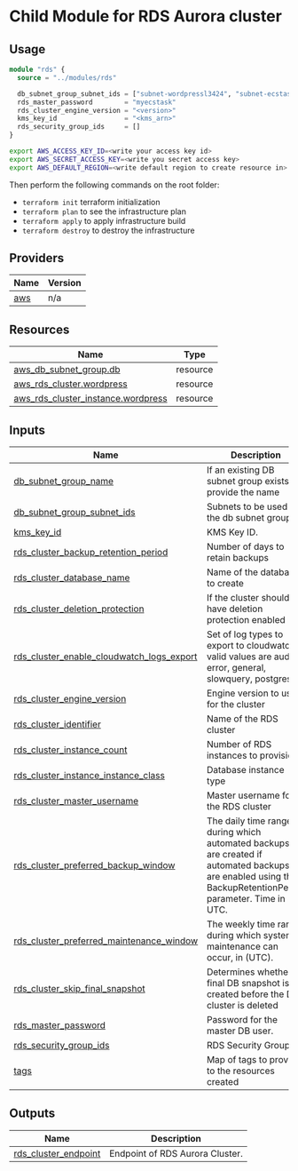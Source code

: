 # Child Module for RDS Aurora cluster

## Usage
```terraform
module "rds" {
  source = "../modules/rds"

  db_subnet_group_subnet_ids = ["subnet-wordpressl3424", "subnet-ecstask4343"]
  rds_master_password        = "myecstask"
  rds_cluster_engine_version = "<version>"
  kms_key_id                 = "<kms_arn>"
  rds_security_group_ids     = []
}
```

```bash
export AWS_ACCESS_KEY_ID=<write your access key id>
export AWS_SECRET_ACCESS_KEY=<write you secret access key>
export AWS_DEFAULT_REGION=<write default region to create resource in>
```

Then perform the following commands on the root folder:
- `terraform init` terraform initialization
- `terraform plan` to see the infrastructure plan
- `terraform apply` to apply infrastructure build
- `terraform destroy` to destroy the infrastructure

## Providers

| Name | Version |
|------|---------|
| <a name="provider_aws"></a> [aws](#provider\_aws) | n/a |

## Resources

| Name | Type |
|------|------|
| [aws_db_subnet_group.db](https://registry.terraform.io/providers/hashicorp/aws/latest/docs/resources/db_subnet_group) | resource |
| [aws_rds_cluster.wordpress](https://registry.terraform.io/providers/hashicorp/aws/latest/docs/resources/rds_cluster) | resource |
| [aws_rds_cluster_instance.wordpress](https://registry.terraform.io/providers/hashicorp/aws/latest/docs/resources/rds_cluster_instance) | resource |

## Inputs

| Name | Description | Type | Default | Required |
|------|-------------|------|---------|:--------:|
| <a name="input_db_subnet_group_name"></a> [db\_subnet\_group\_name](#input\_db\_subnet\_group\_name) | If an existing DB subnet group exists, provide the name | `string` | `"wordpress-subnet-group"` | no |
| <a name="input_db_subnet_group_subnet_ids"></a> [db\_subnet\_group\_subnet\_ids](#input\_db\_subnet\_group\_subnet\_ids) | Subnets to be used in the db subnet group | `list(string)` | `[]` | no |
| <a name="input_kms_key_id"></a> [kms\_key\_id](#input\_kms\_key\_id) | KMS Key ID. | `string` | `null` | no |
| <a name="input_rds_cluster_backup_retention_period"></a> [rds\_cluster\_backup\_retention\_period](#input\_rds\_cluster\_backup\_retention\_period) | Number of days to retain backups | `number` | `1` | no |
| <a name="input_rds_cluster_database_name"></a> [rds\_cluster\_database\_name](#input\_rds\_cluster\_database\_name) | Name of the database to create | `string` | `"wordpress"` | no |
| <a name="input_rds_cluster_deletion_protection"></a> [rds\_cluster\_deletion\_protection](#input\_rds\_cluster\_deletion\_protection) | If the cluster should have deletion protection enabled | `bool` | `false` | no |
| <a name="input_rds_cluster_enable_cloudwatch_logs_export"></a> [rds\_cluster\_enable\_cloudwatch\_logs\_export](#input\_rds\_cluster\_enable\_cloudwatch\_logs\_export) | Set of log types to export to cloudwatch, valid values are audit, error, general, slowquery, postgresql | `list(string)` | <pre>[<br>  "audit"<br>]</pre> | no |
| <a name="input_rds_cluster_engine_version"></a> [rds\_cluster\_engine\_version](#input\_rds\_cluster\_engine\_version) | Engine version to use for the cluster | `string` | `""` | no |
| <a name="input_rds_cluster_identifier"></a> [rds\_cluster\_identifier](#input\_rds\_cluster\_identifier) | Name of the RDS cluster | `string` | `"wordpress"` | no |
| <a name="input_rds_cluster_instance_count"></a> [rds\_cluster\_instance\_count](#input\_rds\_cluster\_instance\_count) | Number of RDS instances to provision | `number` | `2` | no |
| <a name="input_rds_cluster_instance_instance_class"></a> [rds\_cluster\_instance\_instance\_class](#input\_rds\_cluster\_instance\_instance\_class) | Database instance type | `string` | `"db.t3.small"` | no |
| <a name="input_rds_cluster_master_username"></a> [rds\_cluster\_master\_username](#input\_rds\_cluster\_master\_username) | Master username for the RDS cluster | `string` | `"admin"` | no |
| <a name="input_rds_cluster_preferred_backup_window"></a> [rds\_cluster\_preferred\_backup\_window](#input\_rds\_cluster\_preferred\_backup\_window) | The daily time range during which automated backups are created if automated backups are enabled using the BackupRetentionPeriod parameter.  Time in UTC. | `string` | `"08:00-09:00"` | no |
| <a name="input_rds_cluster_preferred_maintenance_window"></a> [rds\_cluster\_preferred\_maintenance\_window](#input\_rds\_cluster\_preferred\_maintenance\_window) | The weekly time range during which system maintenance can occur, in (UTC). | `string` | `"sun:06:00-sun:07:00"` | no |
| <a name="input_rds_cluster_skip_final_snapshot"></a> [rds\_cluster\_skip\_final\_snapshot](#input\_rds\_cluster\_skip\_final\_snapshot) | Determines whether a final DB snapshot is created before the DB cluster is deleted | `bool` | `true` | no |
| <a name="input_rds_master_password"></a> [rds\_master\_password](#input\_rds\_master\_password) | Password for the master DB user. | `string` | `"password"` | no |
| <a name="input_rds_security_group_ids"></a> [rds\_security\_group\_ids](#input\_rds\_security\_group\_ids) | RDS Security Group ID. | `list(string)` | `[]` | no |
| <a name="input_tags"></a> [tags](#input\_tags) | Map of tags to provide to the resources created | `map(string)` | `{}` | no |

## Outputs

| Name | Description |
|------|-------------|
| <a name="output_rds_cluster_endpoint"></a> [rds\_cluster\_endpoint](#output\_rds\_cluster\_endpoint) | Endpoint of RDS Aurora Cluster. |
